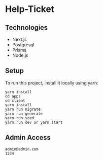 # Help-Ticket
## Technologies
* Next.js
* Postgresql  
* Prisma
* Node.js

## Setup
To run this project, install it locally using yarn:

```
yarn install
cd apps 
cd client
yarn install
yarn run migrate
yarn run generate
yarn run seed
yarn run dev or yarn start
```

## Admin Access
```
admin@admin.com
1234
```
